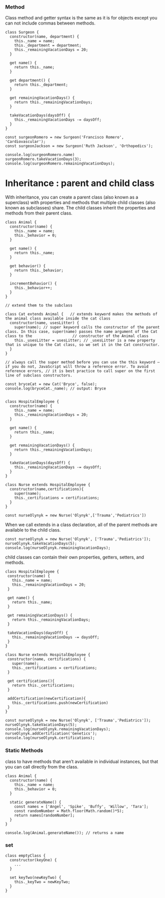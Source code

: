 

### Method 
Class method and getter syntax is the same as it is for objects except you can not include commas between methods.

```
class Surgeon {
  constructor(name, department) {
    this._name = name;
    this._department = department;
    this._remainingVacationDays = 20;
  }
  
  get name() {
    return this._name;
  }
  
  get department() {
    return this._department;
  }
  
  get remainingVacationDays() {
    return this._remainingVacationDays;
  }
  
  takeVacationDays(daysOff) {
    this._remainingVacationDays -= daysOff;
  }
}

const surgeonRomero = new Surgeon('Francisco Romero', 'Cardiovascular');
const surgeonJackson = new Surgeon('Ruth Jackson', 'Orthopedics');

console.log(surgeonRomero.name)
surgeonRomero.takeVacationDays(3);
console.log(surgeonRomero.remainingVacationDays);

```

# Inheritance : parent and child class
With inheritance, you can create a parent class (also known as a superclass) with properties and methods that multiple child classes (also known as subclasses) share. The child classes inherit the properties and methods from their parent class.

```
class Animal {
  constructor(name) {
    this._name = name;
    this._behavior = 0;
  }
 
  get name() {
    return this._name;
  }
 
  get behavior() {
    return this._behavior;
  }
 
  incrementBehavior() {
    this._behavior++;
  }
} 

// extend them to the subclass

class Cat extends Animal {   // extends keyword makes the methods of the animal class available inside the cat class
  constructor(name, usesLitter) {
    super(name); // super keyword calls the constructor of the parent class. In this case, super(name) passes the name argument of the Cat class to the                  // constructor of the Animal class
    this._usesLitter = usesLitter; // _usesLitter is a new property that is unique to the Cat class, so we set it in the Cat constructor.
  }
}

// always call the super method before you can use the this keyword — if you do not, JavaScript will throw a reference error. To avoid reference errors, // it is best practice to call super on the first line of subclass constructors.

const bryceCat = new Cat('Bryce', false); 
console.log(bryceCat._name); // output: Bryce


```

```
class HospitalEmployee {
  constructor(name) {
    this._name = name;
    this._remainingVacationDays = 20;
  }
  
  get name() {
    return this._name;
  }
  
  get remainingVacationDays() {
    return this._remainingVacationDays;
  }
  
  takeVacationDays(daysOff) {
    this._remainingVacationDays -= daysOff;
  }
}

class Nurse extends HospitalEmployee {
  constructor(name,certifications){
    super(name);
    this._certifications = certifications;
  }
}

const nurseOlynyk = new Nurse('Olynyk',['Trauma','Pediatrics'])
```

When we call extends in a class declaration, all of the parent methods are available to the child class.

```
const nurseOlynyk = new Nurse('Olynyk', ['Trauma','Pediatrics']);
nurseOlynyk.takeVacationDays(5);
console.log(nurseOlynyk.remainingVacationDays);
```

 child classes can contain their own properties, getters, setters, and methods.
 
 ```
 class HospitalEmployee {
  constructor(name) {
    this._name = name;
    this._remainingVacationDays = 20;
  }
  
  get name() {
    return this._name;
  }
  
  get remainingVacationDays() {
    return this._remainingVacationDays;
  }
  
  takeVacationDays(daysOff) {
    this._remainingVacationDays -= daysOff;
  }
}

class Nurse extends HospitalEmployee {
  constructor(name, certifications) {
    super(name);
    this._certifications = certifications;
  } 

  get certifications(){
    return this._certifications;
  }

  addCertification(newCertification){
    this._certifications.push(newCertification)
  }
}

const nurseOlynyk = new Nurse('Olynyk', ['Trauma','Pediatrics']);
nurseOlynyk.takeVacationDays(5);
console.log(nurseOlynyk.remainingVacationDays);
nurseOlynyk.addCertification('Genetics');
console.log(nurseOlynyk.certifications);
 ```
### Static Methods
class to have methods that aren’t available in individual instances, but that you can call directly from the class.

```
class Animal {
  constructor(name) {
    this._name = name;
    this._behavior = 0;
  }
 
  static generateName() {
    const names = ['Angel', 'Spike', 'Buffy', 'Willow', 'Tara'];
    const randomNumber = Math.floor(Math.random()*5);
    return names[randomNumber];
  }
} 

console.log(Animal.generateName()); // returns a name
```

### set

```
class emptyClass {
  constructor(keyOne) {
    ...
  }
 
  set keyTwo(newKeyTwo) {
    this._keyTwo = newKeyTwo;
  }
} 
```